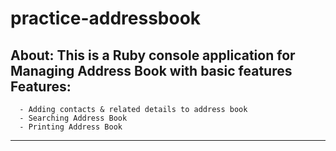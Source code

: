 # practice-addressbook
About: 
This is a Ruby console application for Managing Address Book with basic features
Features:
------------------------------------------------------------------------------------------
      - Adding contacts & related details to address book
      - Searching Address Book
      - Printing Address Book
------------------------------------------------------------------------------------------

